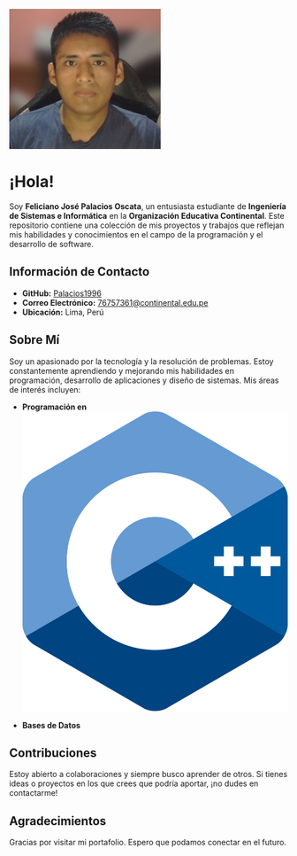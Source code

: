 ![Foto de Feliciano](palacios.jpg) 
# ¡Hola!

Soy **Feliciano José Palacios Oscata**, un entusiasta estudiante de **Ingeniería de Sistemas e Informática** en la **Organización Educativa Continental**. Este repositorio contiene una colección de mis proyectos y trabajos que reflejan mis habilidades y conocimientos en el campo de la programación y el desarrollo de software.

## Información de Contacto

- **GitHub:** [Palacios1996](https://github.com/Palacios1996)
- **Correo Electrónico:** [76757361@continental.edu.pe](mailto:76757361@continental.edu.pe)
- **Ubicación:** Lima, Perú

## Sobre Mí

Soy un apasionado por la tecnología y la resolución de problemas. Estoy constantemente aprendiendo y mejorando mis habilidades en programación, desarrollo de aplicaciones y diseño de sistemas. Mis áreas de interés incluyen:

- **Programación en**
  ![C++](c++.png)
  
- **Bases de Datos**

## Contribuciones

Estoy abierto a colaboraciones y siempre busco aprender de otros. Si tienes ideas o proyectos en los que crees que podría aportar, ¡no dudes en contactarme!

## Agradecimientos

Gracias por visitar mi portafolio. Espero que podamos conectar en el futuro.
